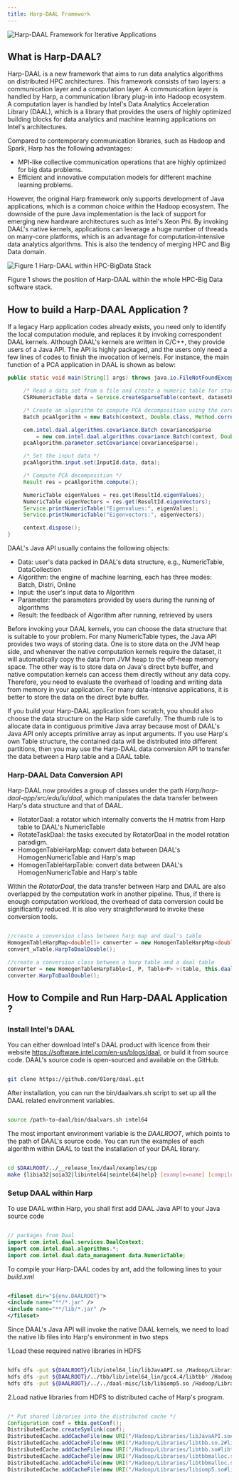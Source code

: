 ```yaml
---
title: Harp-DAAL Framework
---
```


![Harp-DAAL Framework for Iterative Applications](/img/6-1-1.png)

## What is Harp-DAAL? 

Harp-DAAL is a new framework that aims to run data analytics algorithms on distributed HPC architectures. This framework consists of two layers: a communication layer and a computation layer. A communication layer is handled by Harp, 
a communication library plug-in into Hadoop ecosystem. A computation layer is handled by Intel's Data Analytics Acceleration Library (DAAL), which is a library that provides 
the users of highly optimized building blocks for data analytics and machine learning applications on Intel's architectures. 


Compared to contemporary communication libraries, such as Hadoop and Spark, Harp has the following advantages:

* MPI-like collective communication operations that are highly optimized for big data problems.
* Efficient and innovative computation models for different machine learning problems.

However, the original Harp framework only supports development of Java applications, which is a common choice within the Hadoop ecosystem. 
The downside of the pure Java implementation is the lack of support for emerging new hardware architectures such as Intel's Xeon Phi. 
By invoking DAAL's native kernels, applications can leverage a huge number of threads on many-core platforms, which is an advantage for computation-intensive data analytics algorithms. This is also the tendency of merging HPC and Big Data domain. 

![Figure 1 Harp-DAAL within HPC-BigData Stack](/img/6-1-2.png)

Figure 1 shows the position of Harp-DAAL within the whole HPC-Big Data software stack. 

## How to build a Harp-DAAL Application ?

If a legacy Harp application codes already exists, you need only to identify the local computation module, and replaces it by invoking correspondent 
DAAL kernels. Although DAAL's kernels are written in C/C++, they provide users of a Java API. The API is highly packaged, and the users only need
a few lines of codes to finish the invocation of kernels. For instance, the main function of a PCA application in DAAL is shown as below: 

```java
public static void main(String[] args) throws java.io.FileNotFoundException, java.io.IOException {

     /* Read a data set from a file and create a numeric table for storing the input data */
     CSRNumericTable data = Service.createSparseTable(context, datasetFileName);

     /* Create an algorithm to compute PCA decomposition using the correlation method */
     Batch pcaAlgorithm = new Batch(context, Double.class, Method.correlationDense);

     com.intel.daal.algorithms.covariance.Batch covarianceSparse
         = new com.intel.daal.algorithms.covariance.Batch(context, Double.class, com.intel.daal.algorithms.covariance.Method.fastCSR);
     pcaAlgorithm.parameter.setCovariance(covarianceSparse);

     /* Set the input data */
     pcaAlgorithm.input.set(InputId.data, data);

     /* Compute PCA decomposition */
     Result res = pcaAlgorithm.compute();

     NumericTable eigenValues = res.get(ResultId.eigenValues);
     NumericTable eigenVectors = res.get(ResultId.eigenVectors);
     Service.printNumericTable("Eigenvalues:", eigenValues);
     Service.printNumericTable("Eigenvectors:", eigenVectors);

     context.dispose();
}
```

DAAL's Java API usually contains the following objects:

* Data: user's data packed in DAAL's data structure, e.g., NumericTable, DataCollection 
* Algorithm: the engine of machine learning, each has three modes: Batch, Distri, Online 
* Input: the user's input data to Algorithm 
* Parameter: the parameters provided by users during the running of algorithms
* Result: the feedback of Algorithm after running, retrieved by users

Before invoking your DAAL kernels, you can choose the data structure that is suitable to your problem. For many NumericTable types, 
the Java API provides two ways of storing data. One is to store data on the JVM heap side, and whenever the native computation kernels require 
the dataset, it will automatically copy the data from JVM heap to the off-heap memory space. The other way is to store data on Java's direct byte buffer, and 
native computation kernels can access them directly without any data copy. Therefore, you need to evaluate the overhead of loading and writing data from memory 
in your application. For many data-intensive applications, it is better to store the data on the direct byte buffer. 

If you build your Harp-DAAL application from scratch, you should also choose the data structure on the Harp side carefully. The thumb rule is to allocate data in 
contiguous primitive Java array because most of DAAL's Java API only accepts primitive array as input arguments. If you use Harp's own Table structure, the 
contained data will be distributed into different partitions, then you may use the Harp-DAAL data conversion API to transfer the data between a Harp table and a DAAL
table. 

### Harp-DAAL Data Conversion API

Harp-DAAL now provides a group of classes under the path *Harp/harp-daal-app/src/edu/iu/daal*, which manipulates the data transfer
between Harp's data structure and that of DAAL.

* RotatorDaal: a rotator which internally converts the H matrix from Harp table to DAAL's NumericTable
* RotateTaskDaal: the tasks executed by RotatorDaal in the model rotation paradigm.
* HomogenTableHarpMap: convert data between DAAL's HomogenNumericTable and Harp's map
* HomogenTableHarpTable: convert data between DAAL's HomogenNumericTable and Harp's table

Within the *RotatorDaal*, the data transfer between Harp and DAAL are also overlapped by the computation work in another pipeline. Thus, if there is enough computation workload, the 
overhead of data conversion could be significantly reduced. It is also very straightforward to invoke these conversion tools. 

```java

//create a conversion class between harp map and daal's table
HomogenTableHarpMap<double[]> converter = new HomogenTableHarpMap<double[]>(wMap, wMap_index, wMap_daal, wMap_size, r, numThreads);
convert_wTable.HarpToDaalDouble();

//create a conversion class between a harp table and a daal table
converter = new HomogenTableHarpTable<I, P, Table<P> >(table, this.daal_table, table.getNumPartitions(), this.rdim, this.numThreads);
converter.HarpToDaalDouble();

```

## How to Compile and Run Harp-DAAL Application ?

### Install Intel's DAAL 

You can either download Intel's DAAL product with licence from their website https://software.intel.com/en-us/blogs/daal, or build it from source code. DAAL's source code 
is open-sourced and available on the GitHub. 

```bash

git clone https://github.com/01org/daal.git

```
After installation, you can run the bin/daalvars.sh script to set up all the DAAL related environment variables. 

```bash

source /path-to-daal/bin/daalvars.sh intel64

```
The most important environment variable is the *DAALROOT*, which points to the path of DAAL's source code. You can run the examples of each algorithm within DAAL to test 
the installation of your DAAL library. 

```bash

cd $DAALROOT/../__release_lnx/daal/examples/cpp
make {libia32|soia32|libintel64|sointel64|help} [example=name] [compiler=compiler_name] [mode=mode_name] [threading=threading_name]

```

### Setup DAAL within Harp

To use DAAL within Harp, you shall first add DAAL Java API to your Java source code

```java

// packages from Daal
import com.intel.daal.services.DaalContext;
import com.intel.daal.algorithms.*;
import com.intel.daal.data_management.data.NumericTable;

```

To compile your Harp-DAAL codes by ant, add the following lines to your *build.xml*

```xml

<fileset dir="${env.DAALROOT}">
<include name="**/*.jar" />
<include name="**/lib/*.jar" />
</fileset>

```

Since DAAL's Java API will invoke the native DAAL kernels, we need to load the native lib files into Harp's environment in two steps

1.Load these required native libraries in HDFS

```bash

hdfs dfs -put ${DAALROOT}/lib/intel64_lin/libJavaAPI.so /Hadoop/Libraries/
hdfs dfs -put ${DAALROOT}/../tbb/lib/intel64_lin/gcc4.4/libtbb* /Hadoop/Libraries/
hdfs dfs -put ${DAALROOT}/../../daal-misc/lib/libiomp5.so /Hadoop/Libraries/

```

2.Load native libraries from HDFS to distributed cache of Harp's program. 

```java

/* Put shared libraries into the distributed cache */
Configuration conf = this.getConf();
DistributedCache.createSymlink(conf);
DistributedCache.addCacheFile(new URI("/Hadoop/Libraries/libJavaAPI.so#libJavaAPI.so"), conf);
DistributedCache.addCacheFile(new URI("/Hadoop/Libraries/libtbb.so.2#libtbb.so.2"), conf);
DistributedCache.addCacheFile(new URI("/Hadoop/Libraries/libtbb.so#libtbb.so"), conf);
DistributedCache.addCacheFile(new URI("/Hadoop/Libraries/libtbbmalloc.so.2#libtbbmalloc.so.2"), conf);
DistributedCache.addCacheFile(new URI("/Hadoop/Libraries/libtbbmalloc.so#libtbbmalloc.so"), conf);
DistributedCache.addCacheFile(new URI("/Hadoop/Libraries/libiomp5.so#libiomp5.so"), conf);

```

















